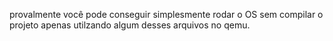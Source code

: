 provalmente você pode conseguir simplesmente rodar o OS sem compilar o projeto apenas utilzando algum desses arquivos no qemu. 
